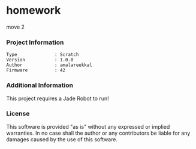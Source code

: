 homework
================

move 2

### Project Information
```
Type              : Scratch
Version           : 1.0.0
Author            : amalareekkal
Firmware          : 42
```

### Additional Information
This project requires a Jade Robot to run!

### License
This software is provided "as is" without any expressed or implied warranties.  In no case shall the author or any contributors be liable for any damages caused by the use of this software.

